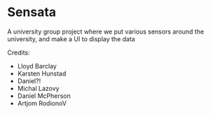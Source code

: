 # Sensata

A university group project where we put various sensors around the university, and make a UI to display the data

Credits:
- Lloyd Barclay
- Karsten Hunstad
- Daniel?!
- Michal Lazovy
- Daniel McPherson
- Artjom RodionoV
